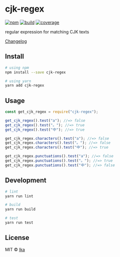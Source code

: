 # cjk-regex

[![npm](https://img.shields.io/npm/v/cjk-regex.svg)](https://www.npmjs.com/package/cjk-regex)
[![build](https://img.shields.io/travis/ikatyang/cjk-regex/master.svg)](https://travis-ci.org/ikatyang/cjk-regex/builds)
[![coverage](https://img.shields.io/codecov/c/github/ikatyang/cjk-regex/master.svg)](https://codecov.io/gh/ikatyang/cjk-regex)

regular expression for matching CJK texts

[Changelog](https://github.com/ikatyang/cjk-regex/blob/master/CHANGELOG.md)

## Install

```sh
# using npm
npm install --save cjk-regex

# using yarn
yarn add cjk-regex
```

## Usage

```js
const get_cjk_regex = require("cjk-regex");

get_cjk_regex().test("a"); //=> false
get_cjk_regex().test("。"); //=> true
get_cjk_regex().test("中"); //=> true

get_cjk_regex.characters().test("a"); //=> false
get_cjk_regex.characters().test("。"); //=> false
get_cjk_regex.characters().test("中"); //=> true

get_cjk_regex.punctuations().test("a"); //=> false
get_cjk_regex.punctuations().test("。"); //=> true
get_cjk_regex.punctuations().test("中"); //=> false
```

## Development

```sh
# lint
yarn run lint

# build
yarn run build

# test
yarn run test
```

## License

MIT © [Ika](https://github.com/ikatyang)
